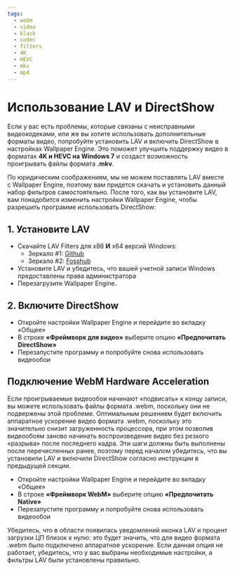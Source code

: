 ```yaml
---
tags:
  - webm
  - video
  - black
  - codec
  - filters
  - 4K
  - HEVC
  - mkv
  - mp4
---
```


# Использование LAV и DirectShow
Если у вас есть проблемы, которые связаны с неисправными видеокодеками, или же вы хотите использовать дополнительные форматы видео, попробуйте установить LAV и включить DirectShow в настройках Wallpaper Engine. Это поможет улучшить поддержку видео в форматах **4K и HEVC на Windows 7** и создаст возможность проигрывать файлы формата **.mkv**.

По юридическим соображениям, мы не можем поставлять LAV вместе с Wallpaper Engine, поэтому вам придется скачать и установить данный набор фильтров самостоятельно. После того, как вы установите LAV, вам понадобится изменить настройки Wallpaper Engine, чтобы разрешить программе использовать DirectShow:

## 1. Установите LAV
* Скачайте LAV Filters для x86 **И** x64 версий Windows:
  * Зеркало #1: [Github](https://github.com/Nevcairiel/LAVFilters/releases)
  * Зеркало #2: [Fosshub](https://www.fosshub.com/LAV-Filters.html)
* Установите LAV и убедитесь, что вашей учетной записи Windows предоставлены права администратора
* Перезагрузите Wallpaper Engine.

## 2. Включите DirectShow
* Откройте настройки Wallpaper Engine и перейдите во вкладку «Общее»
* В строке **«Фреймворк для видео»** выберите опцию **«Предпочитать DirectShow»**
* Перезапустите программу и попробуйте снова использовать видеообои

## Подключение WebM Hardware Acceleration
Если проигрываемые видеообои начинают «подвисать» к концу записи, вы можете использовать файлы формата .webm, поскольку они не подвержены этой проблеме. Оптимальным решением будет включить аппаратное ускорение видео формата .webm, поскольку это значительно снизит загруженность процессора, при этом позволив видеообоям заново начинать воспроизведение видео без резкого «разрыва» после последнего кадра. Эти шаги должны быть выполнены после перечисленных ранее, поэтому перед началом убедитесь, что вы установили LAV и включили DirectShow согласно инструкции в предыдущей секции.
* Откройте настройки Wallpaper Engine и перейдите во вкладку «Общее»
* В строке **«Фреймворк WebM»** выберите опцию **«Предпочитать Native»**
* Перезапустите программу и попробуйте снова использовать видеообои

Убедитесь, что в области появилась уведомлений иконка LAV и процент загрузки ЦП близок к нулю: это будет значить, что для видео формата .webm было подключено аппаратное ускорение. Если данная опция не работает, убедитесь, что у вас выбраны необходимые настройки, а фильтры LAV были установлены правильно.